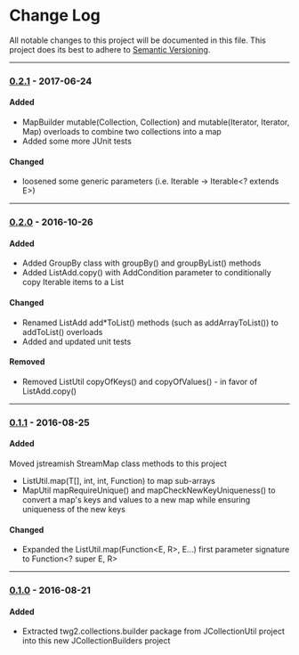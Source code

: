 # Change Log
All notable changes to this project will be documented in this file.
This project does its best to adhere to [Semantic Versioning](http://semver.org/).


--------
### [0.2.1](N/A) - 2017-06-24
#### Added
* MapBuilder mutable(Collection, Collection) and mutable(Iterator, Iterator, Map) overloads to combine two collections into a map
* Added some more JUnit tests

#### Changed
* loosened some generic parameters (i.e. Iterable<E> -> Iterable<? extends E>)


--------
### [0.2.0](https://github.com/TeamworkGuy2/JCollectionBuilders/commit/e6d4c4962f3d23207ecd5ad62280f1515cd29528) - 2016-10-26
#### Added
* Added GroupBy class with groupBy() and groupByList() methods
* Added ListAdd.copy() with AddCondition parameter to conditionally copy Iterable items to a List

#### Changed
* Renamed ListAdd add*ToList() methods (such as addArrayToList()) to addToList() overloads
* Added and updated unit tests

#### Removed
* Removed ListUtil copyOfKeys() and copyOfValues() - in favor of ListAdd.copy()


--------
### [0.1.1](https://github.com/TeamworkGuy2/JCollectionBuilders/commit/ba023070fa9e73f73e61b012a6815eb27237d203) - 2016-08-25
#### Added
Moved jstreamish StreamMap class methods to this project
* ListUtil.map(T[], int, int, Function) to map sub-arrays
* MapUtil mapRequireUnique() and mapCheckNewKeyUniqueness() to convert a map's keys and values to a new map while ensuring uniqueness of the new keys

#### Changed
* Expanded the ListUtil.map(Function<E, R>, E...) first parameter signature to Function<? super E, R>


--------
### [0.1.0](https://github.com/TeamworkGuy2/JCollectionBuilders/commit/0a48938c4ca2ed7d6b473642fd5da9c56a94b3e5) - 2016-08-21
#### Added
* Extracted twg2.collections.builder package from JCollectionUtil project into this new JCollectionBuilders project
